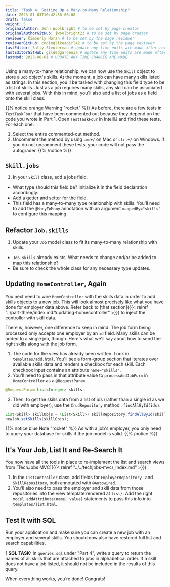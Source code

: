 ```yaml
---
title: "Task 4: Setting Up a Many-to-Many Relationship"
date: 2023-01-03T10:42:56-06:00
draft: false
weight: 5
originalAuthor: John Woolbright # to be set by page creator
originalAuthorGitHub: jwoolbright23 # to be set by page creator
reviewer: Kimberly Horan # to be set by the page reviewer
reviewerGitHub: codinglikeagirl42 # to be set by the page reviewer
lastEditor: Sally Steuterman # update any time edits are made after review
lastEditorGitHub: gildedgardenia # update any time edits are made after review
lastMod: 2023-08-01 # UPDATE ANY TIME CHANGES ARE MADE
---
```


Using a many-to-many relationship, we can now use the `Skill` object to store a `Job` object's skills. At the moment,
a job can have many skills listed as strings. In this section, you'll be tasked with changing this field type to be a list
of skills. Just as a job requires many skills, any skill can be associated with several jobs. With this in mind, you'll also
add a list of jobs as a field onto the skill class.

{{% notice orange Warning "rocket" %}}
As before, there are a few tests in `TestTaskFour` that have been commented out because they depend on the code you wrote in Part 1. Open `TestTaskFour` in IntelliJ and find these tests. For each one:

1. Select the entire commented-out method.
1. Uncomment the method by using `cmd+/` on Mac or `ctrl+/` on Windows. If you do not uncomment these tests, your code will not pass the autograder.
{{% /notice %}}

## `Skill.jobs`

1. In your `Skill` class, add a jobs field.
- What type should this field be? Initialize it in the field declaration accordingly.
- Add a getter and setter for the field.
- This field has a many-to-many type relationship with skills. You'll need to add the `@ManyToMany` annotation with an argument `mappedBy="skills"` to configure this mapping.

## Refactor `Job.skills`

1. Update your `Job` model class to fit its many-to-many relationship with skills.
- `Job.skills` already exists. What needs to change and/or be added to map this relationship?
- Be sure to check the whole class for any necessary type updates.

## Updating `HomeController`, Again

You next need to wire `HomeController` with the skills data in order to add skills objects to a new job.
This will look almost precisely like what you have done for employer data above. Refer back to [that section]({{< relref "../part-three/index.md#updating-homecontroller" >}}) to inject the controller with skill data.

There is, however, one difference to keep in mind. The job form being processed only accepts one employer by an `id` field. Many skills can be added to a single job, though. Here's what we'll say about how to send the right skills along with the job form.

1. The code for the view has already been written. Look in `templates/add.html`. You'll see a form-group section that iterates over available skills data and renders a checkbox for each skill. Each checkbox input contains an attribute `name="skills"`.
2. You'll need to pass in that attribute value to `processAddJobForm` in `HomeController` as a `@RequestParam`.

```java
@RequestParam List<Integer> skills
```

3. Then, to get the skills data from a list of ids (rather than a single id as we did with employer), use the `CrudRepository` method `.findAllById(ids)`.

```java
List<Skill> skillObjs = (List<Skill>) skillRepository.findAllById(skills);
newJob.setSkills(skillObjs);
```

{{% notice blue Note "rocket" %}}
As with a job's employer, you only need to query your database for skills if the job model is valid.
{{% /notice %}}

## It's Your Job, List It and Re-Search It

You now have all the tools in place to re-implement the list and search views from [TechJobs MVC]({{< relref "../../techjobs-mvc/_index.md" >}}).

1. In the `ListController` class, add fields for `EmployerRepository ` and `SkillRepository`, both annotated with `@Autowired`.
1. You'll also need to pass the employer and skill data from those repositories into the view template rendered at `list/`. Add the right `model.addAttribute(name, value)` statements to pass this info into `templates/list.html`.

## Test It with SQL

Run your application and make sure you can create a new job with an employer and several skills. You should now also have restored
full list and search capabilities.

1 **SQL TASK:** In `queries.sql` under "Part 4", write a query to return the names of all skills that are attached to jobs in alphabetical order. If a skill does not have a job listed, it should not be included in the results of this query.

When everything works, you’re done! Congrats!
